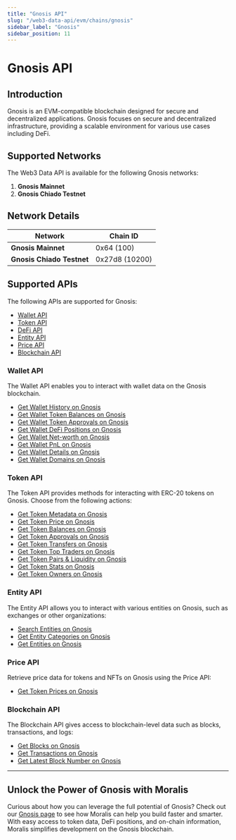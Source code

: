 ```yaml
---
title: "Gnosis API"
slug: "/web3-data-api/evm/chains/gnosis"
sidebar_label: "Gnosis"
sidebar_position: 11
---
```


# Gnosis API

## Introduction

Gnosis is an EVM-compatible blockchain designed for secure and decentralized applications. Gnosis focuses on secure and decentralized infrastructure, providing a scalable environment for various use cases including DeFi.

## Supported Networks

The Web3 Data API is available for the following Gnosis networks:

1. **Gnosis Mainnet**
2. **Gnosis Chiado Testnet**

## Network Details

| Network | Chain ID |
| ---- | ---- |
| **Gnosis Mainnet**        | 0x64 (100)     |
| **Gnosis Chiado Testnet** | 0x27d8 (10200) |

## Supported APIs

The following APIs are supported for Gnosis:


  - <a href="/web3-data-api/evm/reference#wallet-api">Wallet API</a>
  - <a href="/web3-data-api/evm/reference#token-api">Token API</a>
  - <a href="/web3-data-api/evm/reference#defi-api">DeFi API</a>
  - <a href="/web3-data-api/evm/reference#entity-api">Entity API</a>
  - <a href="/web3-data-api/evm/reference#price-api">Price API</a>
  - <a href="/web3-data-api/evm/reference#blockchain-api">Blockchain API</a>


### Wallet API

The Wallet API enables you to interact with wallet data on the Gnosis blockchain.


  - <a href="/web3-data-api/evm/reference#get-wallet-history">Get Wallet History on Gnosis</a>
  - <a href="/web3-data-api/evm/reference#get-wallet-token-balances">Get Wallet Token Balances on Gnosis</a>
  - <a href="/web3-data-api/evm/reference#get-wallet-token-approvals">Get Wallet Token Approvals on Gnosis</a>
  - <a href="/web3-data-api/evm/reference#get-wallet-defi-positions">Get Wallet DeFi Positions on Gnosis</a>
  - <a href="/web3-data-api/evm/reference#get-wallet-net-worth">Get Wallet Net-worth on Gnosis</a>
  - <a href="/web3-data-api/evm/reference#get-wallet-pnl">Get Wallet PnL on Gnosis</a>
  - <a href="/web3-data-api/evm/reference#get-wallet-details">Get Wallet Details on Gnosis</a>
  - <a href="/web3-data-api/evm/reference#get-wallet-domains">Get Wallet Domains on Gnosis</a>


### Token API

The Token API provides methods for interacting with ERC-20 tokens on Gnosis. Choose from the following actions:


  - <a href="/web3-data-api/evm/reference#get-token-metadata">Get Token Metadata on Gnosis</a>
  - <a href="/web3-data-api/evm/reference#get-token-price">Get Token Price on Gnosis</a>
  - <a href="/web3-data-api/evm/reference#get-token-balances">Get Token Balances on Gnosis</a>
  - <a href="/web3-data-api/evm/reference#get-token-approvals">Get Token Approvals on Gnosis</a>
  - <a href="/web3-data-api/evm/reference#get-token-transfers">Get Token Transfers on Gnosis</a>
  - <a href="/web3-data-api/evm/reference#get-token-top-traders">Get Token Top Traders on Gnosis</a>
  - <a href="/web3-data-api/evm/reference#get-token-pairs--liquidity">Get Token Pairs & Liquidity on Gnosis</a>
  - <a href="/web3-data-api/evm/reference#get-token-stats">Get Token Stats on Gnosis</a>
  - <a href="/web3-data-api/evm/reference#get-token-holders">Get Token Owners on Gnosis</a>


### Entity API

The Entity API allows you to interact with various entities on Gnosis, such as exchanges or other organizations:


  - <a href="/web3-data-api/evm/reference#search-entities">Search Entities on Gnosis</a>
  - <a href="/web3-data-api/evm/reference#get-entity-categories">Get Entity Categories on Gnosis</a>
  - <a href="/web3-data-api/evm/reference#get-entities">Get Entities on Gnosis</a>


### Price API

Retrieve price data for tokens and NFTs on Gnosis using the Price API:


  - <a href="/web3-data-api/evm/reference#get-token-prices">Get Token Prices on Gnosis</a>


### Blockchain API

The Blockchain API gives access to blockchain-level data such as blocks, transactions, and logs:


  - <a href="/web3-data-api/evm/reference#get-blocks">Get Blocks on Gnosis</a>
  - <a href="/web3-data-api/evm/reference#get-transactions">Get Transactions on Gnosis</a>
  - <a href="/web3-data-api/evm/reference#get-latest-block-number">Get Latest Block Number on Gnosis</a>


---

## Unlock the Power of Gnosis with Moralis

Curious about how you can leverage the full potential of Gnosis? Check out our [Gnosis page](https://developers.moralis.com/chains/gnosis/) to see how Moralis can help you build faster and smarter. With easy access to token data, DeFi positions, and on-chain information, Moralis simplifies development on the Gnosis blockchain.
